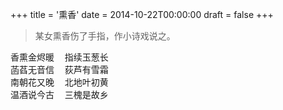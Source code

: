 +++
title = '熏香'
date = 2014-10-22T00:00:00
draft = false
+++

> 某女熏香伤了手指，作小诗戏说之。

<div class="poem">
<pre>
香熏金烬暖  指续玉葱长
菡萏无音信  荻芦有雪霜
南朝花又晚  北地叶初黄
温酒说今古  三槐是故乡
</pre>
</div>
